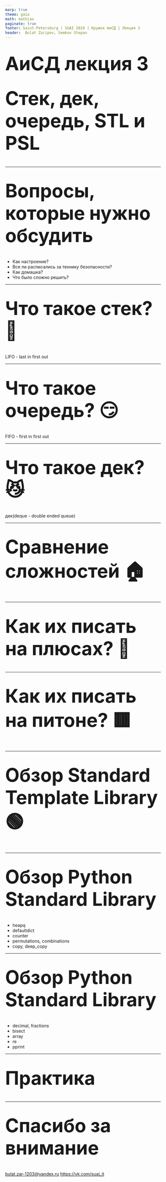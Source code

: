 ```yaml
---
marp: true
theme: gaia
math: mathjax
paginate: true
footer: Saint-Petersburg | SUAI 2024 | Кружок АиСД | Лекция 3
header:  Bulat Zaripov, Semkov Stepan
---
```

<style>
    h1 { font-size: 60px; margin: .67em 0 }
    section {font-size: 50px}
    header, footer {
        font-size: 20px
    }
</style>
<!--_paginate: false-->
<!--_class: invert -->

# <!--fit--> АиСД лекция 3

# Стек, дек, очередь, STL и PSL
---
# Вопросы, которые нужно обсудить

- Как настроение?
- Все ли расписались за технику безопасности?
- Как домашка?
- Что было сложно решить?

---
# Что такое стек? :rocket:

LIFO - last in first out

---
# Что такое очередь? :smirk:
FIFO - first in first out

---
# Что такое дек? :smirk_cat:

дек(deque - double ended queue)

---
# Сравнение сложностей :house:

---
# Как их писать на плюсах? :book:

---
# Как их писать на питоне? :red_square:


---
# Обзор Standard Template Library :green_circle:

---
# Обзор Python Standard Library
- heapq
- defaultdict
- counter
- permutations, combinations
- copy, deep_copy

---
# Обзор Python Standard Library
- decimal, fractions
- bisect
- array
- re
- pprint

---
# Практика

---
<!--_class: invert -->
# <!--fit--> Спасибо за внимание

bulat.zar-1203@yandex.ru
https://vk.com/suai_it